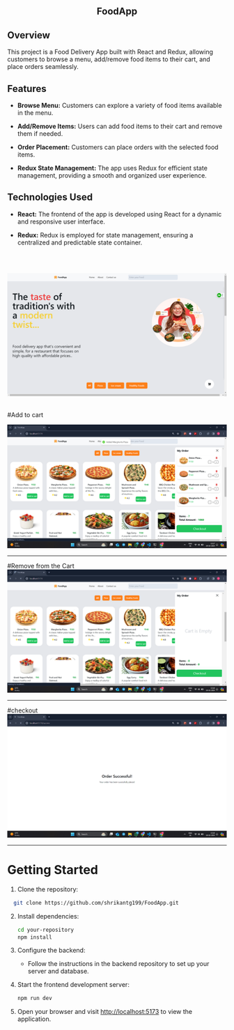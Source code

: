 <h2 align="center">FoodApp


## Overview

This project is a Food Delivery App built with React and Redux, allowing customers to browse a menu, add/remove food items to their cart, and place orders seamlessly.

## Features

- **Browse Menu:** Customers can explore a variety of food items available in the menu.

- **Add/Remove Items:** Users can add food items to their cart and remove them if needed.

- **Order Placement:** Customers can place orders with the selected food items.

- **Redux State Management:** The app uses Redux for efficient state management, providing a smooth and organized user experience.

## Technologies Used

- **React:** The frontend of the app is developed using React for a dynamic and responsive user interface.

- **Redux:** Redux is employed for state management, ensuring a centralized and predictable state container.

  
  
  <br/>
  <br/>
<div align="center">
  <img alt="Demo" width=600 src="foodApp.png" />
</div>
</h2>
<br/>

#Add to cart
<div align="center">
  <img alt="Demo" width=600 src="./src/assets/add.png" />
</div>
<hr/>
#Remove from the Cart
<div align="center">
  <img alt="Demo" width=600 src="./src/assets/remove.png" />
</div>
<hr/>
#checkout
<div align="center">
  <img alt="Demo" width=600 src="./src/assets/checkout.png" />
</div>
<hr/>

# Getting Started

1. Clone the repository:

 ```bash
   git clone https://github.com/shrikantg199/FoodApp.git
   ```
 

2. Install dependencies:

   ```bash
   cd your-repository
   npm install
   ```

3. Configure the backend:

   - Follow the instructions in the backend repository to set up your server and database.

4. Start the frontend development server:

   ```bash
   npm run dev
   ```

5. Open your browser and visit [http://localhost:5173](http://localhost:5173) to view the application.
